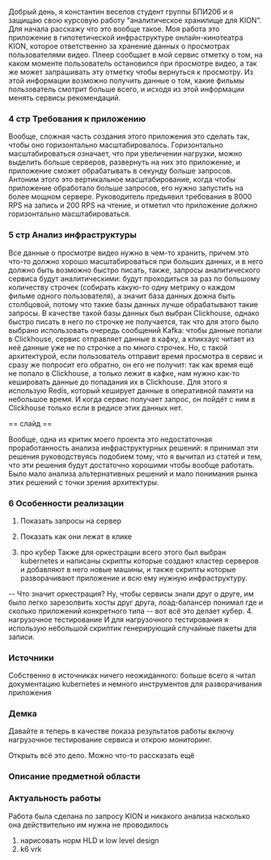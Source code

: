 Добрый день, я константин веселов студент группы БПИ206 и я защищаю свою курсовую работу "аналитическое хранилище для KION". Для начала расскажу что это вообще такое. 
Моя работа это приложение в гипотетической инфраструктуре онлайн-кинотеатра KION, которое ответственно за хранение данных о просмотрах пользователями видео. Плеер сообщает в мой сервис отметку о том, на каком моменте пользователь остановился при просмотре видео, а так же может запрашивать эту отметку чтобы вернуться к просмотру. Из этой информации возможно получить данные о том, какие фильмы пользователь смотрит больше всего, и исходя из этой информации менять сервисы рекомендаций.


### 4 стр Требования к приложению
Вообще, сложная часть создания этого приложения это сделать так, чтобы оно горизонтально масштабировалось. Горизонтально масштабироваться означает, что при увеличении нагрузки, можно выделить больше серверов, развернуть на них это приложение, и приложение сможет обрабатывать в секунду больше запросов. Антоним этого это вертикальное масштабирование, когда чтобы приложение обработало больше запросов, его нужно запустить на более мощном сервере. Руководитель предьявил требования в 8000 RPS на запись и 200 RPS на чтение, и отметил что приложение должно горизонтально масштабироваться.

### 5 стр Анализ инфраструктуры
Все данные о просмотре видео нужно в чем-то хранить, причем это что-то должно хорошо масштабироваться при больших данных, и в него должно быть возможно быстро писать, также, запросы аналитического сервиса будут аналитическими: будут проходиться за раз по большому количеству строчек (собирать какую-то одну метрику о каждом фильме одного пользователя), а значит база данных дожна быть столбцовой, потому что такие базы данных лучше обрабатывают такие запросы. В качестве такой базы данных был выбран Clickhouse, однако быстро писать в него по строчке не получается, так что для этого было выбрано использовать очередь сообщений Kafka: чтобы данные попали в Clickhouse, сервис отправляет данные в кафку, а кликхаус читает из неё данные уже не по строчке а по много строчек.
Но, с такой архитектурой, если пользователь отправит время просмотра в сервис и сразу же попросит его обратно, он его не получит: так как время ещё не попало в Clickhouse, а только лежит в кафке, нам нужно как-то кешировать данные до попадания их в Clickhouse. Для этого я использую Redis, который кеширует данные в оперативной памяти на небольшое время. И когда сервис получает запрос, он пойдёт с ним в Clickhouse только если в редисе этих данных нет. 

== слайд ==

Вообще, одна из критик моего проекта это недостаточная проработанность анализа инфраструктурных решений: я принимал эти решения руководствуясь подобием тому, что я вычитал из статей и тем, что эти решения будут достаточно хорошими чтобы вообще работать. Было мало анализа альтернативных решений и мало понимания рынка этих решений с точки зрения архитектуры.

### 6 Особенности реализации
1. Показать запросы на сервер

2. Показать как они лежат в клике
3. про кубер
Также для оркестрации всего этого был выбран kubernetes и написаны скрипты которые создают кластер серверов и добавляют в него новые машины, и также скрипты которые разворачивают приложение и всю ему нужную инфраструктуру.

-- Что значит оркестрация? Ну, чтобы сервисы знали друг о друге, им было легко зарезолвить хосты друг друга, лоад-балансер понимал где и сколько приложений конкретного типа -- вот всё это делает кубер.
4. нагрузочное тестирование
И для нагрузочного тестирования я использую небольшой скриптик генерирующий случайные пакеты для записи. 

### Источники
Собственно в источниках ничего неожиданного: больше всего я читал документацию kubernetes и немного инструментов для разворачивания приложения

### Демка

Давайте я теперь в качестве показа результатов работы включу нагрузочное тестирование сервиса и открою мониторинг. 

Открыть всё это дело. Можно что-то рассказать ещё


### Описание предметной области


### Актуальность работы
Работа была сделана по запросу KION и никакого анализа насколько она действительно им нужна не проводилось





1) нарисовать норм HLD и low level design
2) k6 vrk

